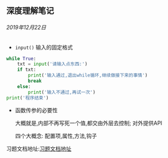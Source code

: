 ## 深度理解笔记
###### 2019年12月22日
- `input()` 输入的固定格式
```python
while True:
    txt = input('请输入点东西:')
    if txt:
        print('输入通过,退出while循环,继续做接下来的事情')
        break
    else:
        print('输入不通过,再试一次')
print('程序结束')
```
- 函数传参的必要性

    大概就是,内部不再写死一个值,都交由外层去控制; 对外提供API
    
    四个大概念: 配置项,属性,方法,钩子

习题文档地址:[习题文档地址](https://shimo.im/sheets/cJvjcGVQpcXRgJkc/PK35O/)


